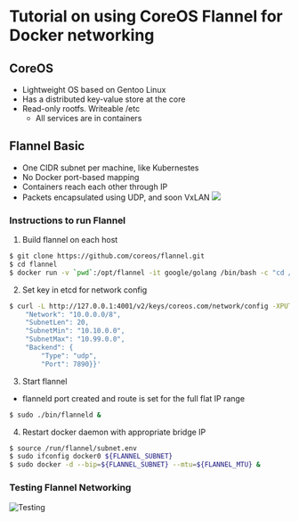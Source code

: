 # Tutorial on using CoreOS Flannel for Docker networking
## CoreOS
 + Lightweight OS based on Gentoo Linux
 + Has a distributed key-value store at the core
 + Read-only rootfs. Writeable /etc
   + All services are in containers
## Flannel Basic
 + One CIDR subnet per machine, like Kubernestes
 + No Docker port-based mapping
 + Containers reach each other through IP
 + Packets encapsulated using UDP, and soon VxLAN
 ![](https://raw.githubusercontent.com/coreos/flannel/master/packet-01.png)
### Instructions to run Flannel
1. Build flannel on each host
```bash
$ git clone https://github.com/coreos/flannel.git
$ cd flannel
$ docker run -v `pwd`:/opt/flannel -it google/golang /bin/bash -c "cd /opt/flannel && ./build"
```
2. Set key in etcd for network config
```bash
$ curl -L http://127.0.0.1:4001/v2/keys/coreos.com/network/config -XPUT -d value='{
    "Network": "10.0.0.0/8",
    "SubnetLen": 20,
    "SubnetMin": "10.10.0.0",
    "SubnetMax": "10.99.0.0",
    "Backend": {
        "Type": "udp",
        "Port": 7890}}'
```
3. Start flannel
 - flanneld port created and route is set for the full flat IP range
```bash
$ sudo ./bin/flanneld &
```
4. Restart docker daemon with appropriate bridge IP
```bash
$ source /run/flannel/subnet.env
$ sudo ifconfig docker0 ${FLANNEL_SUBNET}
$ sudo docker -d --bip=${FLANNEL_SUBNET} --mtu=${FLANNEL_MTU} &
```
### Testing Flannel Networking 
![Testing](http://image.slidesharecdn.com/dockernetworking201-141219121503-conversion-gate02/95/tutorial-on-using-coreos-flannel-for-docker-networking-9-638.jpg?cb=1426786746)